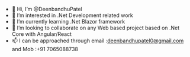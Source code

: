 - 👋 Hi, I’m @DeenbandhuPatel
- 👀 I’m interested in .Net Development related work
- 🌱 I’m currently learning .Net Blazor framework
- 💞️ I’m looking to collaborate on any Web based project based on .Net Core with Angular/React
- 📫 I can be approached through email :deenbandhupatel0@gmail.com and Mob :+91 7065088738

<!---
DeenbandhuPatel/DeenbandhuPatel is a ✨ special ✨ repository because its `README.md` (this file) appears on your GitHub profile.
You can click the Preview link to take a look at your changes.
--->
